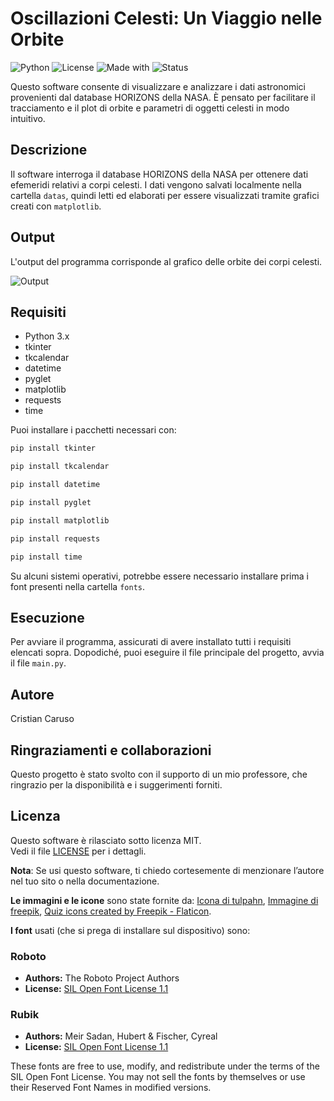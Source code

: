 # Oscillazioni Celesti: Un Viaggio nelle Orbite 

![Python](https://img.shields.io/badge/python-3.10-blue)
![License](https://img.shields.io/badge/license-MIT-green)
![Made with](https://img.shields.io/badge/made%20with-Matplotlib-orange)
![Status](https://img.shields.io/badge/status-in%20development-yellow)

Questo software consente di visualizzare e analizzare i dati astronomici provenienti dal database HORIZONS della NASA. È pensato per facilitare il tracciamento e il plot di orbite e parametri di oggetti celesti in modo intuitivo.

## Descrizione

Il software interroga il database HORIZONS della NASA per ottenere dati efemeridi relativi a corpi celesti. I dati vengono salvati localmente nella cartella ```datas```, quindi letti ed elaborati per essere visualizzati tramite grafici creati con ```matplotlib```.

## Output

L'output del programma corrisponde al grafico delle orbite dei corpi celesti.

![Output](https://github.com/user-attachments/assets/146a2f21-df40-4a52-81a6-4b86683467e7)

## Requisiti

- Python 3.x
- tkinter
- tkcalendar
- datetime
- pyglet
- matplotlib
- requests
- time


Puoi installare i pacchetti necessari con:

```bash
pip install tkinter
```
```bash
pip install tkcalendar
```
```bash
pip install datetime
```
```bash
pip install pyglet
```
```bash
pip install matplotlib
```
```bash
pip install requests
```
```bash
pip install time
```

Su alcuni sistemi operativi, potrebbe essere necessario installare prima i font presenti nella cartella ```fonts```.

## Esecuzione

Per avviare il programma, assicurati di avere installato tutti i requisiti elencati sopra. Dopodiché, puoi eseguire il file principale del progetto, avvia il file ```main.py```.


## Autore

Cristian Caruso

## Ringraziamenti e collaborazioni

Questo progetto è stato svolto con il supporto di un mio professore, che ringrazio per la disponibilità e i suggerimenti forniti.

## Licenza

Questo software è rilasciato sotto licenza MIT.  
Vedi il file [LICENSE](./LICENSE) per i dettagli.

**Nota**: Se usi questo software, ti chiedo cortesemente di menzionare l’autore nel tuo sito o nella documentazione.

**Le immagini e le icone** sono state fornite da:
<a href="https://it.freepik.com/icona/sistema-solare_2739576#fromView=search&page=1&position=74&uuid=ae2ad962-7119-4f9f-a4d5-088f68438a97">Icona di tulpahn</a>,
<a href="https://it.freepik.com/foto-gratuito/galaxy-panoramica-notturna_13140027.htm#fromView=search&page=1&position=21&uuid=80780e9b-5fbf-4bb7-a990-66a655282f03">Immagine di freepik</a>,
<a href="https://www.flaticon.com/free-icons/quiz" title="quiz icons">Quiz icons created by Freepik - Flaticon</a>.

**I font** usati (che si prega di installare sul dispositivo) sono:
### Roboto

- **Authors:** The Roboto Project Authors  
- **License:** [SIL Open Font License 1.1](https://openfontlicense.org)  

### Rubik

- **Authors:** Meir Sadan, Hubert & Fischer, Cyreal  
- **License:** [SIL Open Font License 1.1](https://openfontlicense.org)  

These fonts are free to use, modify, and redistribute under the terms of the SIL Open Font License. You may not sell the fonts by themselves or use their Reserved Font Names in modified versions.

